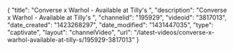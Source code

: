 {
    "title": "Converse x Warhol - Available at Tilly's ",
    "description": "Converse x Warhol - Available at Tilly's ",
    "channelid": "195929",
    "videoid": "3817013",
    "date_created": "1423268297",
    "date_modified": "1431447035",
    "type": "captivate",
    "layout": "channelVideo",
    "url": "\/latest-videos\/converse-x-warhol-available-at-tilly-s\/195929-3817013"
}